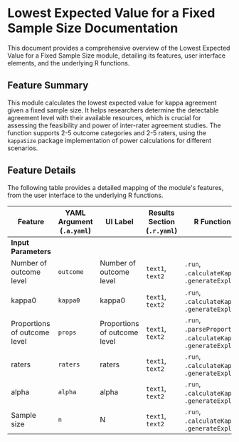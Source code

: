 # Lowest Expected Value for a Fixed Sample Size Documentation

This document provides a comprehensive overview of the Lowest Expected Value for a Fixed Sample Size module, detailing its features, user interface elements, and the underlying R functions.

## Feature Summary

This module calculates the lowest expected value for kappa agreement given a fixed sample size. It helps researchers determine the detectable agreement level with their available resources, which is crucial for assessing the feasibility and power of inter-rater agreement studies. The function supports 2-5 outcome categories and 2-5 raters, using the `kappaSize` package implementation of power calculations for different scenarios.

## Feature Details

The following table provides a detailed mapping of the module's features, from the user interface to the underlying R functions.

| Feature                          | YAML Argument (`.a.yaml`)      | UI Label                               | Results Section (`.r.yaml`)         | R Function (`.b.R`)                  |
| -------------------------------- | ------------------------------ | -------------------------------------- | ----------------------------------- | ------------------------------------ |
| **Input Parameters**             |                                |                                        |                                     |                                      |
| Number of outcome level          | `outcome`                      | Number of outcome level                | `text1`, `text2`                    | `.run`, `.calculateKappaFixedN`, `.generateExplanation` |
| kappa0                           | `kappa0`                       | kappa0                                 | `text1`, `text2`                    | `.run`, `.calculateKappaFixedN`, `.generateExplanation` |
| Proportions of outcome level     | `props`                        | Proportions of outcome level           | `text1`, `text2`                    | `.run`, `.parseProportions`, `.calculateKappaFixedN`, `.generateExplanation` |
| raters                           | `raters`                       | raters                                 | `text1`, `text2`                    | `.run`, `.calculateKappaFixedN`, `.generateExplanation` |
| alpha                            | `alpha`                        | alpha                                  | `text1`, `text2`                    | `.run`, `.calculateKappaFixedN`, `.generateExplanation` |
| Sample size                      | `n`                            | N                                      | `text1`, `text2`                    | `.run`, `.calculateKappaFixedN`, `.generateExplanation` |
